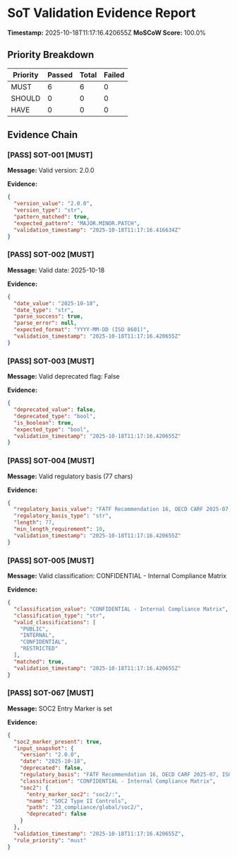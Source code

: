 # SoT Validation Evidence Report

**Timestamp:** 2025-10-18T11:17:16.420655Z
**MoSCoW Score:** 100.0%

## Priority Breakdown

| Priority | Passed | Total | Failed |
|----------|--------|-------|--------|
| MUST | 6 | 6 | 0 |
| SHOULD | 0 | 0 | 0 |
| HAVE | 0 | 0 | 0 |

## Evidence Chain

### [PASS] SOT-001 [MUST]

**Message:** Valid version: 2.0.0

**Evidence:**
```json
{
  "version_value": "2.0.0",
  "version_type": "str",
  "pattern_matched": true,
  "expected_pattern": "MAJOR.MINOR.PATCH",
  "validation_timestamp": "2025-10-18T11:17:16.416634Z"
}
```

### [PASS] SOT-002 [MUST]

**Message:** Valid date: 2025-10-18

**Evidence:**
```json
{
  "date_value": "2025-10-18",
  "date_type": "str",
  "parse_success": true,
  "parse_error": null,
  "expected_format": "YYYY-MM-DD (ISO 8601)",
  "validation_timestamp": "2025-10-18T11:17:16.420655Z"
}
```

### [PASS] SOT-003 [MUST]

**Message:** Valid deprecated flag: False

**Evidence:**
```json
{
  "deprecated_value": false,
  "deprecated_type": "bool",
  "is_boolean": true,
  "expected_type": "bool",
  "validation_timestamp": "2025-10-18T11:17:16.420655Z"
}
```

### [PASS] SOT-004 [MUST]

**Message:** Valid regulatory basis (77 chars)

**Evidence:**
```json
{
  "regulatory_basis_value": "FATF Recommendation 16, OECD CARF 2025-07, ISO 24165-2:2025, MiCA, DORA, GDPR",
  "regulatory_basis_type": "str",
  "length": 77,
  "min_length_requirement": 10,
  "validation_timestamp": "2025-10-18T11:17:16.420655Z"
}
```

### [PASS] SOT-005 [MUST]

**Message:** Valid classification: CONFIDENTIAL - Internal Compliance Matrix

**Evidence:**
```json
{
  "classification_value": "CONFIDENTIAL - Internal Compliance Matrix",
  "classification_type": "str",
  "valid_classifications": [
    "PUBLIC",
    "INTERNAL",
    "CONFIDENTIAL",
    "RESTRICTED"
  ],
  "matched": true,
  "validation_timestamp": "2025-10-18T11:17:16.420655Z"
}
```

### [PASS] SOT-067 [MUST]

**Message:** SOC2 Entry Marker is set

**Evidence:**
```json
{
  "soc2_marker_present": true,
  "input_snapshot": {
    "version": "2.0.0",
    "date": "2025-10-18",
    "deprecated": false,
    "regulatory_basis": "FATF Recommendation 16, OECD CARF 2025-07, ISO 24165-2:2025, MiCA, DORA, GDPR",
    "classification": "CONFIDENTIAL - Internal Compliance Matrix",
    "soc2": {
      "entry_marker_soc2": "soc2/:",
      "name": "SOC2 Type II Controls",
      "path": "23_compliance/global/soc2/",
      "deprecated": false
    }
  },
  "validation_timestamp": "2025-10-18T11:17:16.420655Z",
  "rule_priority": "must"
}
```

